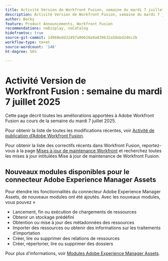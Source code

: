 ```yaml
---
title: Activité Version de Workfront Fusion, semaine du mardi 7 juillet 2025
description: Activité Version de Workfront Fusion, semaine du mardi 7 juillet 2025
author: Becky
feature: Product Announcements, Workfront Fusion
recommendations: noDisplay, noCatalog
hidefromtoc: true
source-git-commit: 14960edd32497a06620a9a039632a58ebd246c2b
workflow-type: tm+mt
source-wordcount: '148'
ht-degree: 56%

---
```


# Activité Version de Workfront Fusion : semaine du mardi 7 juillet 2025

Cette page décrit toutes les améliorations apportées à Adobe Workfront Fusion au cours de la semaine du mardi 7 juillet 2025.

Pour obtenir la liste de toutes les modifications récentes, voir [Activité de publication d’Adobe Workfront Fusion](/help/workfront-fusion/fusion-product-releases/fusion-release-activity.md).

Pour obtenir la liste des correctifs récents dans Workfront Fusion, reportez-vous à la page [Mises à jour de maintenance Workfront](https://experienceleague.adobe.com/en/docs/workfront-known-issues/releases/current-updates) et recherchez toutes les mises à jour intitulées Mise à jour de maintenance de Workfront Fusion.

## Nouveaux modules disponibles pour le connecteur Adobe Experience Manager Assets

Pour étendre les fonctionnalités du connecteur Adobe Experience Manager Assets, de nouveaux modules ont été ajoutés. Avec les nouveaux modules, vous pouvez »

* Lancement, fin ou exécution de chargements de ressources
* Obtenir un stockage prédéfini
* Obtention ou mise à jour des métadonnées des ressources
* Importer des ressources ou obtenir des informations sur les traitements d’importation
* Créer, lire ou supprimer des relations de ressources
* Créer, répertorier, lire ou supprimer des dossiers

Pour plus d’informations, voir [Modules Adobe Experience Manager Assets](/help/workfront-fusion/references/apps-and-modules/adobe-connectors/aem-assets-modules.md).
